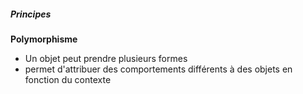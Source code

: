 ##### Principes

**Polymorphisme**

* Un objet peut prendre plusieurs formes
* permet d'attribuer des comportements différents à des objets en fonction du contexte